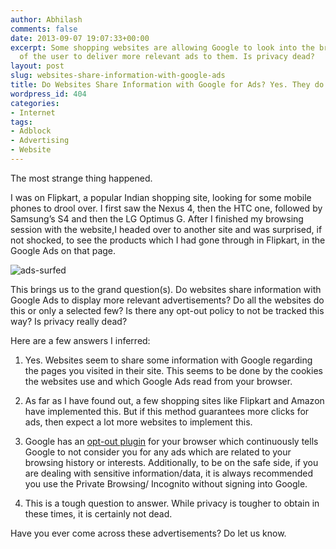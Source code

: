 ```yaml
---
author: Abhilash
comments: false
date: 2013-09-07 19:07:33+00:00
excerpt: Some shopping websites are allowing Google to look into the browsing history
  of the user to deliver more relevant ads to them. Is privacy dead?
layout: post
slug: websites-share-information-with-google-ads
title: Do Websites Share Information with Google for Ads? Yes. They do.
wordpress_id: 404
categories:
- Internet
tags:
- Adblock
- Advertising
- Website
---
```


The most strange thing happened.

I was on Flipkart, a popular Indian shopping site, looking for some mobile phones to drool over. I first saw the Nexus 4, then the HTC one, followed by Samsung’s S4 and then the LG Optimus G. After I finished my browsing session with the website,I headed over to another site and was surprised, if not shocked, to see the products which I had gone through in Flipkart, in the Google Ads on that page.

![ads-surfed](https://techcovered.github.io/images/ads-surfed_thumb.png)

This brings us to the grand question(s). Do websites share information with Google Ads to display more relevant advertisements? Do all the websites do this or only a selected few? Is there any opt-out policy to not be tracked this way? Is privacy really dead?

Here are a few answers I inferred:

1) Yes. Websites seem to share some information with Google regarding the pages you visited in their site. This seems to be done by the cookies the websites use and which Google Ads read from your browser.

2) As far as I have found out, a few shopping sites like Flipkart and Amazon have implemented this. But if this method guarantees more clicks for ads, then expect a lot more websites to implement this.

3) Google has an [opt-out plugin](https://www.google.com/settings/ads/plugin) for your browser which continuously tells Google to not consider you for any ads which are related to your browsing history or interests. Additionally, to be on the safe side, if you are dealing with sensitive information/data, it is always recommended you use the Private Browsing/ Incognito without signing into Google.

4) This is a tough question to answer. While privacy is tougher to obtain in these times, it is certainly not dead.

Have you ever come across these advertisements? Do let us know.
